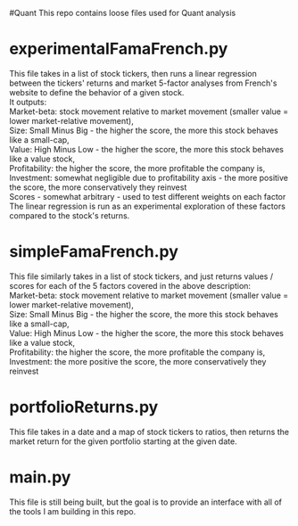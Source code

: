 #Quant
This repo contains loose files used for Quant analysis

<h1>experimentalFamaFrench.py</h1>
This file takes in a list of stock tickers, then runs a linear regression between the tickers' returns and market 5-factor analyses from French's website to define the behavior of a given stock. </br>
It outputs:</br>
Market-beta: stock movement relative to market movement (smaller value = lower market-relative movement),</br>
Size: Small Minus Big - the higher the score, the more this stock behaves like a small-cap, </br>
Value: High Minus Low - the higher the score, the more this stock behaves like a value stock, </br>
Profitability: the higher the score, the more profitable the company is, </br>
Investment: somewhat negligible due to profitability axis - the more positive the score, the more conservatively they reinvest </br>
Scores - somewhat arbitrary - used to test different weights on each factor </br>
The linear regression is run as an experimental exploration of these factors compared to the stock's returns. 

<h1>simpleFamaFrench.py</h1>
This file similarly takes in a list of stock tickers, and just returns values / scores for each of the 5 factors covered in the above description: </br>
Market-beta: stock movement relative to market movement (smaller value = lower market-relative movement),</br>
Size: Small Minus Big - the higher the score, the more this stock behaves like a small-cap, </br>
Value: High Minus Low - the higher the score, the more this stock behaves like a value stock, </br>
Profitability: the higher the score, the more profitable the company is, </br>
Investment: the more positive the score, the more conservatively they reinvest </br>

<h1>portfolioReturns.py</h1>
This file takes in a date and a map of stock tickers to ratios, then returns the market return for the given portfolio starting at the given date.

<h1>main.py</h1>
This file is still being built, but the goal is to provide an interface with all of the tools I am building in this repo.